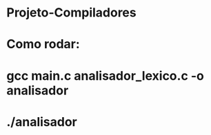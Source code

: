 # Projeto-Compiladores

# Como rodar:
# gcc main.c analisador_lexico.c -o analisador
# ./analisador 
